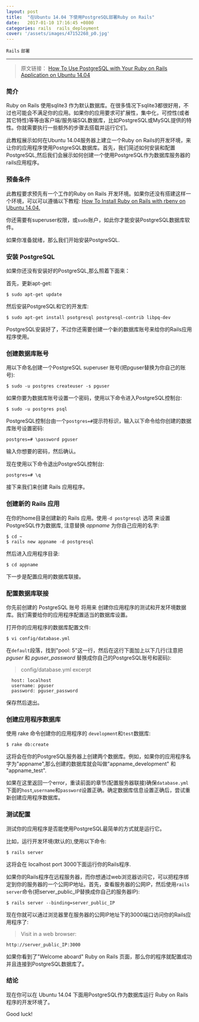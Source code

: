 ```yaml
---
layout: post
title:  "在Ubuntu 14.04 下使用PostgreSQL部署Ruby on Rails"
date:   2017-01-10 17:16:45 +0800
categories: rails  rails_deployment
cover: '/assets/images/47152268_p0.jpg'
---
```


`Rails` `部署`

----------------------------------

> 原文链接： [How To Use PostgreSQL with Your Ruby on Rails Application on Ubuntu 14.04](https://www.digitalocean.com/community/tutorials/how-to-use-postgresql-with-your-ruby-on-rails-application-on-ubuntu-14-04)

### 简介

Ruby on Rails 使用sqlite3 作为默认数据库。在很多情况下sqlite3都很好用，不过也可能会不满足你的应用。如果你的应用要求可扩展性，集中化，可控性(或者其它特性)等等由客户端/服务端SQL数据库，比如PostgreSQL或MySQL提供的特性。你就需要执行一些额外的步骤去搭载并运行它们。

此教程展示如何在Ubuntu 14.04服务器上建立一个Ruby on Rails的开发环境，来让你的应用程序使用PostgreSQL数据库。首先，我们简述如何安装和配置PostgreSQL,然后我们会展示如何创建一个使用PostgreSQL作为数据库服务器的rails应用程序。

### 预备条件

此教程要求预先有一个工作的Ruby on Rails 开发环境。如果你还没有搭建这样一个环境，可以可以遵循以下教程: [ How To Install Ruby on Rails with rbenv on Ubuntu 14.04.](https://www.digitalocean.com/community/tutorials/how-to-install-ruby-on-rails-with-rbenv-on-ubuntu-14-04)

你还需要有superuser权限，或`sudo`账户，如此你才能安装PostgreSQL数据库软件。

如果你准备就绪，那么我们开始安装PostgreSQL.

### 安装 PostgreSQL

如果你还没有安装好的PostgreSQL,那么照着下面来：

首先，更新apt-get:

`$ sudo apt-get update`

然后安装PostgreSQL和它的开发库:

`$ sudo apt-get install psotgresql postgresql-contrib libpq-dev`

PostgreSQL安装好了，不过你还需要创建一个新的数据库账号来给你的Rails应用程序使用。

### 创建数据库账号

用以下命名创建一个PostgreSQL superuser 账号(把pguser替换为你自己的账号):

`$ sudo -u postgres createuser -s pguser`

如果你要为数据库账号设置一个密码，使用以下命令进入PostgreSQL控制台:

`$ sudo -u postgres psql`

PostgreSQL控制台由一个`postgres=#`提示符标识，输入以下命令给你创建的数据库账号设置密码:


`postgres=# \password pguser`

输入你想要的密码，然后确认。

现在使用以下命令退出PostgreSQL控制台:

`postgres=# \q`

接下来我们来创建 Rails 应用程序。


### 创建新的 Rails 应用

在你的home目录创建新的  Rails 应用。使用`-d postgresql` 选项 来设置PostgreSQL作为数据库, 注意替换 *appname* 为你自己应用的名字:

```
$ cd ~
$ rails new appname -d postgresql
```

然后进入应用程序目录:

`$ cd appname`

下一步是配置应用的数据库联接。


### 配置数据库联接

你先前创建的 PostgreSQL 账号 将用来 创建你应用程序的测试和开发环境数据库。我们需要给你的应用程序配置适当的数据库设置。

打开你的应用程序的数据库配置文件:

`$ vi config/database.yml`

在`default`段落，找到"pool: 5"这一行，然后在这行下面加上以下几行(注意把 *pguser* 和 *pguser_password* 替换成你自己的PostgreSQL账号和密码):

> config/database.yml excerpt
```
  host: localhost
  username: pguser
  password: pguser_password
```

保存然后退出。

### 创建应用程序数据库

使用 rake 命令创建你的应用程序的 `development`和`test`数据库:

`$ rake db:create`

这将会在你的PostgreSQL服务器上创建两个数据库。例如，如果你的应用程序名字为"appname",那么创建的数据库就会叫做"appname_development" 和 "appname_test".

如果在这里返回一个error，重读前面的章节(配置服务器联接)确保`database.yml`下面的`host`,`username`和`password`设置正确。确定数据库信息设置正确后，尝试重新创建应用程序数据库。

### 测试配置

测试你的应用程序是否能使用PostgreSQL最简单的方式就是运行它。

比如，运行开发环境(默认的),使用以下命令:

`$ rails server`

这将会在 localhost port 3000下面运行你的Rails程序.

如果你的Rails程序在远程服务器，而你想通过web浏览器访问它，可以把程序绑定到你的服务器的一个公网IP地址。首先，查看服务器的公网IP，然后使用`rails server`命令(把server_public_IP替换成你自己的服务器IP):

`$ rails server --binding=server_public_IP`

现在你就可以通过浏览器里在服务器的公网IP地址下的3000端口访问你的Rails应用程序了:

> Visit in a web browser:

`http://server_public_IP:3000`

如果你看到了"Welcome aboard" Ruby on Rails 页面，那么你的程序就配置成功并且连接到PostgreSQL数据库了。


### 结论

现在你可以在 Ubuntu 14.04 下面用PostgreSQL作为数据库运行 Ruby on Rails 程序的开发环境了。

Good luck!
